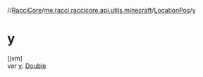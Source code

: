 //[RacciCore](../../../index.md)/[me.racci.raccicore.api.utils.minecraft](../index.md)/[LocationPos](index.md)/[y](y.md)

# y

[jvm]\
var [y](y.md): [Double](https://kotlinlang.org/api/latest/jvm/stdlib/kotlin/-double/index.html)

